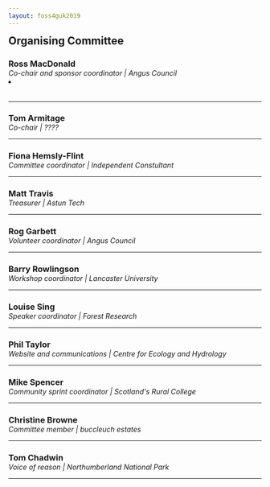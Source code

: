 ```yaml
---
layout: foss4guk2019
---
```

<h2 style="margin-top:0;">Organising Committee</h2>

<img src="" style="float:right; padding-left:15px; padding-bottom:15px;"/>
<h3 style="margin-bottom:0; padding-bottom:0;">Ross MacDonald</h3>
<em>Co-chair and sponsor coordinator | Angus Council</em> <li><a href="https://twitter.com/mixedbredie" target=_blank><i class="fa fa-twitter"></i></a></li>

<br>
<hr/>

<img src="" style="float:right; padding-left:15px; padding-bottom:15px;"/>
<h3 style="margin-bottom:0; padding-bottom:0;">Tom Armitage</h3>
<em>Co-chair | ????</em> <a href="https://twitter.com/MapNav_Tom" target=_blank><i class="fa fa-twitter"></i></a>

<br>
<hr/>

<img src="" style="float:right; padding-left:15px; padding-bottom:15px;"/>
<h3 style="margin-bottom:0; padding-bottom:0;">Fiona Hemsly-Flint</h3>
<em>Committee coordinator | Independent Constultant</em> <a href="https://www.linkedin.com/in/fiona-hemsley-flint-225b6616/" target=_blank><i class="fa fa-linkedin"></i></a>

<br>
<hr/>

<img src="" style="float:right; padding-left:15px; padding-bottom:15px;"/>
<h3 style="margin-bottom:0; padding-bottom:0;">Matt Travis</h3>
<em>Treasurer | Astun Tech</em> <a https://twitter.com/Yakus" target=_blank><i class="fa fa-twitter"></i></a>

<br>
<hr/>

<img src="" style="float:right; padding-left:15px; padding-bottom:15px;"/>
<h3 style="margin-bottom:0; padding-bottom:0;">Rog Garbett</h3>
<em>Volunteer coordinator | Angus Council</em> <a href="https://twitter.com/reagarbett" target=_blank><i class="fa fa-twitter"></i></a>

<br>
<hr/>

<img src="" style="float:right; padding-left:15px; padding-bottom:15px;"/>
<h3 style="margin-bottom:0; padding-bottom:0;">Barry Rowlingson</h3>
<em>Workshop coordinator | Lancaster University</em> <a href="https://twitter.com/geospacedman" target=_blank><i class="fa fa-twitter"></i></a>

<br>
<hr/>

<img src="" style="float:right; padding-left:15px; padding-bottom:15px;"/>
<h3 style="margin-bottom:0; padding-bottom:0;">Louise Sing</h3>
<em>Speaker coordinator | Forest Research</em> <a href="https://twitter.com/sing_louise" target=_blank><i class="fa fa-twitter"></i></a>

<br>
<hr/>

<img src="" style="float:right; padding-left:15px; padding-bottom:15px;"/>
<h3 style="margin-bottom:0; padding-bottom:0;">Phil Taylor</h3>
<em>Website and communications | Centre for Ecology and Hydrology</em> <a href="https://twitter.com/ScienceAndMaps" target=_blank><i class="fa fa-twitter"></i></a>

<br>
<hr/>

<img src="" style="float:right; padding-left:15px; padding-bottom:15px;"/>
<h3 style="margin-bottom:0; padding-bottom:0;">Mike Spencer</h3>
<em>Community sprint coordinator | Scotland's Rural College</em> <a href="https://twitter.com/mikerspencer" target=_blank><i class="fa fa-twitter"></i></a>

<br>
<hr/>

<img src="" style="float:right; padding-left:15px; padding-bottom:15px;"/>
<h3 style="margin-bottom:0; padding-bottom:0;">Christine Browne</h3>
<em>Committee member | buccleuch estates</em> <a href="https://www.linkedin.com/in/christine-brown-1a0b5a9" target=_blank><i class="fa fa-linkedin"></i></a>

<br>
<hr/>

<img src="" style="float:right; padding-left:15px; padding-bottom:15px;"/>
<h3 style="margin-bottom:0; padding-bottom:0;">Tom Chadwin</h3>
<em>Voice of reason | Northumberland National Park</em> <a href="https://twitter.com/tomchadwin" target=_blank><i class="fa fa-twitter"></i></a>

<br>
<hr/>
